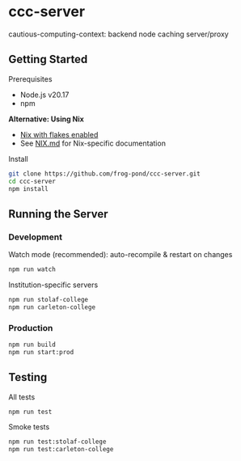 # ccc-server

cautious-computing-context: backend node caching server/proxy

## Getting Started

Prerequisites
- Node.js v20.17
- npm

**Alternative: Using Nix**
- [Nix with flakes enabled](https://nixos.org/download.html)
- See [NIX.md](./NIX.md) for Nix-specific documentation

Install

```sh
git clone https://github.com/frog-pond/ccc-server.git
cd ccc-server
npm install
```

## Running the Server

### Development

Watch mode (recommended): auto-recompile & restart on changes

```sh
npm run watch
```

Institution-specific servers

```sh
npm run stolaf-college
npm run carleton-college
```

### Production

```sh
npm run build
npm run start:prod
```

## Testing

All tests

```sh
npm run test
```

Smoke tests

```sh
npm run test:stolaf-college
npm run test:carleton-college
```
